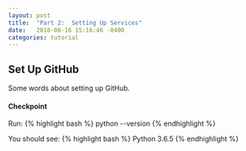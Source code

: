 ```yaml
---
layout: post
title:  "Part 2:  Setting Up Services"
date:   2018-08-16 15:16:46 -0400
categories: tutorial
---
```


## Set Up GitHub
Some words about setting up GitHub.

#### Checkpoint

Run:
{% highlight bash %}
python --version
{% endhighlight %}

You should see:
{% highlight bash %}
Python 3.6.5
{% endhighlight %}

[python-download]: https://www.python.org/downloads/
